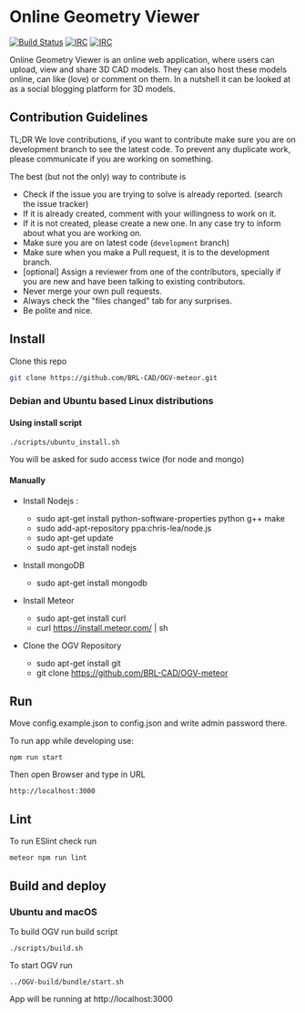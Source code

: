 # Online Geometry Viewer
[![Build Status](https://travis-ci.org/sniok/OGV-meteor.svg?branch=eslint)](https://travis-ci.org/sniok/OGV-meteor)
[![IRC](https://img.shields.io/badge/chat-on%20irc%20channel-green.svg)](http://webchat.freenode.net/?channels=#brlcad)
[![IRC](https://img.shields.io/badge/join-mailing%20list-green.svg)](https://lists.sourceforge.net/lists/listinfo/brlcad-devel)

Online Geometry Viewer is an online web application, where users can upload, view
and share 3D CAD models. They can also host these models online, can like (love)
or comment on them. In a nutshell it can be looked at as a social blogging 
platform for 3D models. 

## Contribution Guidelines
TL;DR
We love contributions, if you want to contribute make sure you are on development branch to see the latest code. To prevent any duplicate work, please communicate if you are working on something. 

The best (but not the only) way to contribute is
* Check if the issue you are trying to solve is already reported. (search the issue tracker)
* If it is already created, comment with your willingness to work on it.
* If it is not created, please create a new one. In any case try to inform about what you are working on.
* Make sure you are on latest code (`development` branch)
* Make sure when you make a Pull request, it is to the development branch.
* [optional] Assign a reviewer from one of the contributors, specially if you are new and have been talking to existing contributors.
* Never merge your own pull requests.
* Always check the "files changed" tab for any surprises. 
* Be polite and nice.


## Install

Clone this repo

```sh
git clone https://github.com/BRL-CAD/OGV-meteor.git
```

### Debian and Ubuntu based Linux distributions
#### Using install script
```sh
./scripts/ubuntu_install.sh
```
You will be asked for sudo access twice (for node and mongo)

#### Manually
* Install Nodejs :

  * sudo apt-get install python-software-properties python g++ make
  * sudo add-apt-repository ppa:chris-lea/node.js
  * sudo apt-get update
  * sudo apt-get install nodejs

* Install mongoDB

  * sudo apt-get install mongodb

* Install Meteor

  * sudo apt-get install curl
  * curl https://install.meteor.com/ | sh

* Clone the OGV Repository

  * sudo apt-get install git
  * git clone https://github.com/BRL-CAD/OGV-meteor

## Run
Move config.example.json to config.json and write admin password there.

To run app while developing use: 
```
npm run start
```
Then open Browser and type in URL
```
http://localhost:3000
```

## Lint
To run ESlint check run 
```
meteor npm run lint 
```

## Build and deploy
### Ubuntu and macOS
To build OGV run build script 
```
./scripts/build.sh
```
To start OGV run 
```
../OGV-build/bundle/start.sh
```
App will be running at http://localhost:3000

